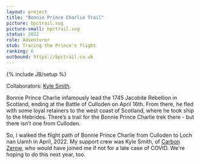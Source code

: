 ```yaml
---
layout: project
title: "Bonnie Prince Charlie Trail"
picture: bpctrail.svg
picture-small: bpctrail.svg
status: 2022
role: Adventurer
stub: Tracing the Prince's flight
ranking: 6
outbound: https://bpctrail.co.uk
---
```

{% include JB/setup %}

Collaborators: [Kyle Smith](https://www.energymutual.com/).

Bonnie Prince Charlie infamously lead the 1745 Jacobite Rebellion in Scotland, ending at the Battle of Culloden on April 16th. From there, he fled with some loyal retainers to the west coast of Scotland, where he took ship to the Hebrides. There’s a trail for the Bonnie Prince Charlie trek there - but there isn’t one from Culloden.

So, I walked the flight path of Bonnie Prince Charlie from Culloden to Loch nan Uamh in April, 2022. My support crew was Kyle Smith, of [Carbon Zerow](/projects/carbon-zerow), who would have joined me if not for a late case of COVID. We're hoping to do this next year, too.

